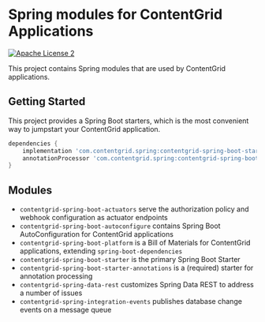 # Spring modules for ContentGrid Applications

[![Apache License 2](https://img.shields.io/github/license/xenit-eu/contentgrid-spring?color=blue)](LICENSE)

This project contains Spring modules that are used by ContentGrid applications.

## Getting Started

This project provides a Spring Boot starters, which is the most convenient way to jumpstart your ContentGrid application.

```gradle
dependencies {
	implementation 'com.contentgrid.spring:contentgrid-spring-boot-starter:0.2.0-SNAPSHOT'
	annotationProcessor 'com.contentgrid.spring:contentgrid-spring-boot-starter-annotations:0.2.0-SNAPSHOT'
}
```

## Modules

* `contentgrid-spring-boot-actuators` serve the authorization policy and webhook configuration as actuator endpoints
* `contentgrid-spring-boot-autoconfigure` contains Spring Boot AutoConfiguration for ContentGrid applications
* `contentgrid-spring-boot-platform` is a Bill of Materials for ContentGrid applications, extending `spring-boot-dependencies`
* `contentgrid-spring-boot-starter` is the primary Spring Boot Starter
* `contentgrid-spring-boot-starter-annotations` is a (required) starter for annotation processing
* `contentgrid-spring-data-rest` customizes Spring Data REST to address a number of issues
* `contentgrid-spring-integration-events` publishes database change events on a message queue


